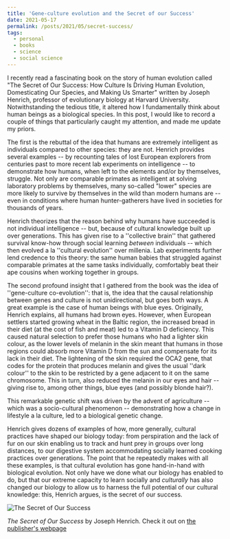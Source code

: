 ```yaml
---
title: 'Gene-culture evolution and the Secret of our Success'
date: 2021-05-17
permalink: /posts/2021/05/secret-success/
tags:
  - personal
  - books
  - science
  - social science
---
```


I recently read a fascinating book on the story of human evolution called "The Secret of Our Success: How Culture Is Driving Human Evolution, Domesticating Our Species, and Making Us Smarter" written by Joseph Henrich, professor of evolutionary biology at Harvard University. Notwithstanding the tedious title, it altered how I fundamentally think about human beings as a biological species. In this post, I would like to record a couple of things that particularly caught my attention, and made me update my priors.

The first is the rebuttal of the idea that humans are extremely intelligent as individuals compared to other species: they are not. Henrich provides several examples -- by recounting tales of lost European explorers from centuries past to more recent lab experiments on intelligence -- to demonstrate how humans, when left to the elements and/or by themselves, struggle. Not only are comparable primates as intelligent at solving laboratory problems by themselves, many so-called "lower" species are more likely to survive by themselves in the wild than modern humans are -- even in conditions where human hunter-gatherers have lived in societies for thousands of years.

Henrich theorizes that the reason behind why humans have succeeded is not individual intelligence -- but, because of cultural knowledge built up over generations. This has given rise to a ''collective brain'' that gathered survival know-how through social learning *between* individuals -- which then evolved a la ''cultural evolution'' over millenia. Lab experiments further lend credence to this theory: the same human babies that struggled against comparable primates at the same tasks individually, comfortably beat their ape cousins when working together in groups.

The second profound insight that I gathered from the book was the idea of ''gene-culture co-evolution'': that is, the idea that the causal relationship between genes and culture is not unidirectional, but goes both ways. A great example is the case of human beings with blue eyes. Originally, Henrich explains, all humans had brown eyes. However, when European settlers started growing wheat in the Baltic region, the increased bread in their diet (at the cost of fish and meat) led to a Vitamin D deficiency. This caused natural selection to prefer those humans who had a lighter skin colour, as the lower levels of melanin in the skin meant that humans in those regions could absorb more Vitamin D from the sun and compensate for its lack in their diet. The lightening of the skin required the OCA2 gene, that codes for the protein that produces melanin and gives the usual ''dark colour'' to the skin to be restricted by a gene adjacent to it on the same chromosome. This in turn, also reduced the melanin in our eyes and hair -- giving rise to, among other things, blue eyes (and possibly blonde hair?).

This remarkable genetic shift was driven by the advent of agriculture -- which was a socio-cultural phenomenon -- demonstrating how a change in lifestyle a la culture, led to a biological genetic change.

Henrich gives dozens of examples of how, more generally, cultural practices have shaped our biology today: from perspiration and the lack of fur on our skin enabling us to track and hunt prey in groups over long distances, to our digestive system accommodating socially learned cooking practices over generations. The point that he repeatedly makes with all these examples, is that cultural evolution has gone hand-in-hand with biological evolution. Not only have we done what our biology has enabled to do, but that our extreme capacity to learn socially and *culturally* has also changed our biology to allow us to harness the full potential of our cultural knowledge: this, Henrich argues, is the secret of our success.


![The Secret of Our Success](https://www.subhayan.com/files/images/secret-success.jpg)

*The Secret of Our Success* by Joseph Henrich. Check it out on [the publisher's webpage](https://press.princeton.edu/books/paperback/9780691178431/the-secret-of-our-success)
